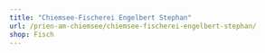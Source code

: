 ```yaml
---
title: "Chiemsee-Fischerei Engelbert Stephan"
url: /prien-am-chiemsee/chiemsee-fischerei-engelbert-stephan/
shop: Fisch
---
```

